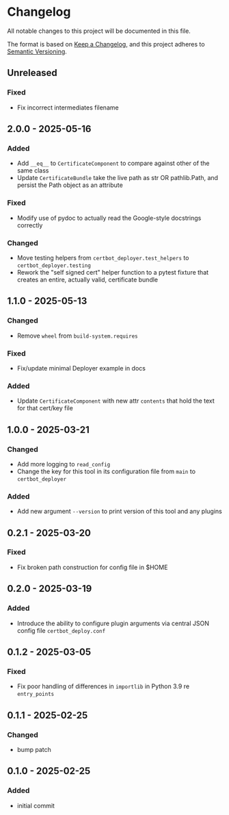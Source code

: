 # Changelog
All notable changes to this project will be documented in this file.

The format is based on [Keep a Changelog](https://keepachangelog.com/en/1.0.0/), and this project adheres to [Semantic Versioning](https://semver.org/spec/v2.0.0.html).

## Unreleased
### Fixed
- Fix incorrect intermediates filename

## 2.0.0 - 2025-05-16
### Added
- Add `__eq__` to `CertificateComponent` to compare against other of the same class
- Update `CertificateBundle` take the live path as str OR pathlib.Path, and persist the Path object as an attribute

### Fixed
- Modify use of pydoc to actually read the Google-style docstrings correctly

### Changed
- Move testing helpers from `certbot_deployer.test_helpers` to `certbot_deployer.testing`
- Rework the "self signed cert" helper function to a pytest fixture that creates an entire, actually valid, certificate bundle

## 1.1.0 - 2025-05-13
### Changed
- Remove `wheel` from `build-system.requires`

### Fixed
- Fix/update minimal Deployer example in docs

### Added
- Update `CertificateComponent` with new attr `contents` that hold the text for that cert/key file

## 1.0.0 - 2025-03-21
### Changed
- Add more logging to `read_config`
- Change the key for this tool in its configuration file from `main` to `certbot_deployer`

### Added
- Add new argument `--version` to print version of this tool and any plugins

## 0.2.1 - 2025-03-20
### Fixed
- Fix broken path construction for config file in $HOME

## 0.2.0 - 2025-03-19
### Added
- Introduce the ability to configure plugin arguments via central JSON config file `certbot_deploy.conf`

## 0.1.2 - 2025-03-05
### Fixed
- Fix poor handling of differences in `importlib` in Python 3.9 re `entry_points`

## 0.1.1 - 2025-02-25
### Changed
- bump patch

## 0.1.0 - 2025-02-25
### Added
- initial commit
